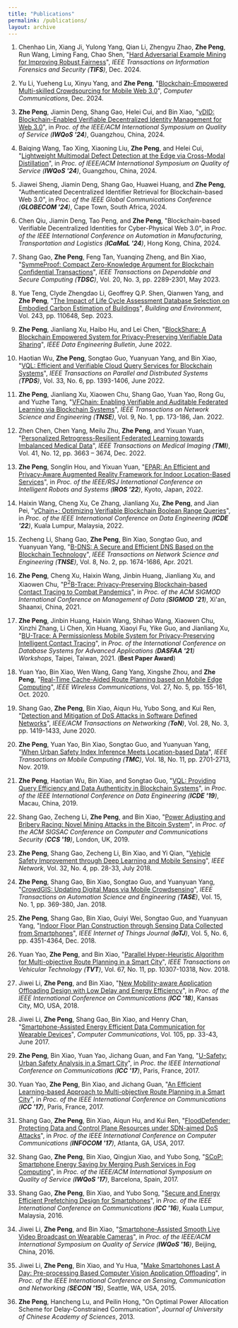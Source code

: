 ```yaml
---
title: "Publications"
permalink: /publications/
layout: archive
---
```


1. Chenhao Lin, Xiang Ji, Yulong Yang, Qian Li, Zhengyu Zhao, **Zhe Peng**, Run Wang, Liming Fang, Chao Shen, "[Hard Adversarial Example Mining for Improving Robust Fairness](https://ieeexplore.ieee.org/document/10795188)", _IEEE Transactions on Information Forensics and Security (**TIFS**)_, Dec. 2024.

1. Yu Li, Yueheng Lu, Xinyu Yang, and **Zhe Peng**, "[Blockchain-Empowered Multi-skilled Crowdsourcing for Mobile Web 3.0](https://doi.org/10.1016/j.comcom.2024.108037)", _Computer Communications_, Dec. 2024.

1. **Zhe Peng**, Jiamin Deng, Shang Gao, Helei Cui, and Bin Xiao, "[vDID: Blockchain-Enabled Verifiable Decentralized Identity Management for Web 3.0](https://ieeexplore.ieee.org/abstract/document/10682610)", in _Proc. of the IEEE/ACM International Symposium on Quality of Service (**IWQoS '24**)_, Guangzhou, China, 2024.

1. Baiqing Wang, Tao Xing, Xiaoning Liu, **Zhe Peng**, and Helei Cui, "[Lightweight Multimodal Defect Detection at the Edge via Cross-Modal Distillation](https://ieeexplore.ieee.org/document/10682904)", in _Proc. of IEEE/ACM International Symposium on Quality of Service (**IWQoS '24**)_, Guangzhou, China, 2024.

1. Jiawei Sheng, Jiamin Deng, Shang Gao, Huawei Huang, and **Zhe Peng**, "Authenticated Decentralized Identifier Retrieval for Blockchain-based Web 3.0", in _Proc. of the IEEE Global Communications Conference (**GLOBECOM '24**)_, Cape Town, South Africa, 2024.

1. Chen Qiu, Jiamin Deng, Tao Peng, and **Zhe Peng**, "Blockchain-based Verifiable Decentralized Identities for Cyber-Physical Web 3.0", in _Proc. of the IEEE International Conference on Automation in Manufacturing, Transportation and Logistics (**ICaMaL '24**)_, Hong Kong, China, 2024.

1. Shang Gao, **Zhe Peng**, Feng Tan, Yuanqing Zheng, and Bin Xiao, "[SymmeProof: Compact Zero-Knowledge Argument for Blockchain Confidential Transactions](https://ieeexplore.ieee.org/document/9786741)", _IEEE Transactions on Dependable and Secure Computing (**TDSC**)_, Vol. 20, No. 3, pp. 2289-2301, May 2023. 

1. Yue Teng, Clyde Zhengdao Li, Geoffrey Q.P. Shen, Qianwen Yang, and **Zhe Peng**, "[The Impact of Life Cycle Assessment Database Selection on Embodied Carbon Estimation of Buildings](https://www.sciencedirect.com/science/article/pii/S0360132323006753)", _Building and Environment_, Vol. 243, pp. 110648, Sep. 2023.

1. **Zhe Peng**, Jianliang Xu, Haibo Hu, and Lei Chen, "[BlockShare: A Blockchain Empowered System for Privacy-Preserving Verifiable Data Sharing](http://sites.computer.org/debull/A22june/p14.pdf)", _IEEE Data Engineering Bulletin_, June 2022.

1. Haotian Wu, **Zhe Peng**, Songtao Guo, Yuanyuan Yang, and Bin Xiao, "[VQL: Efficient and Verifiable Cloud Query Services for Blockchain Systems](https://ieeexplore.ieee.org/document/9541060)", _IEEE Transactions on Parallel and Distributed Systems (**TPDS**)_, Vol. 33, No. 6, pp. 1393-1406, June 2022.

1. **Zhe Peng**, Jianliang Xu, Xiaowen Chu, Shang Gao, Yuan Yao, Rong Gu, and Yuzhe Tang, "[VFChain: Enabling Verifiable and Auditable Federated Learning via Blockchain Systems](https://ieeexplore.ieee.org/document/9321132)", _IEEE Transactions on Network Science and Engineering (**TNSE**)_, Vol. 9, No. 1, pp. 173-186, Jan. 2022.

1. Zhen Chen, Chen Yang, Meilu Zhu, **Zhe Peng**, and Yixuan Yuan, "[Personalized Retrogress-Resilient Federated Learning towards Imbalanced Medical Data](https://ieeexplore.ieee.org/document/9832948)", _IEEE Transactions on Medical Imaging (**TMI**)_, Vol. 41, No. 12, pp. 3663 – 3674, Dec. 2022.

1. **Zhe Peng**, Songlin Hou, and Yixuan Yuan, "[EPAR: An Efficient and Privacy-Aware Augmented Reality Framework for Indoor Location-Based Services](https://ieeexplore.ieee.org/document/9981149)", in _Proc. of the IEEE/RSJ International Conference on Intelligent Robots and Systems (**IROS '22**)_, Kyoto, Japan, 2022.

1. Haixin Wang, Cheng Xu, Ce Zhang, Jianliang Xu, **Zhe Peng**, and Jian Pei, "[vChain+: Optimizing Verifiable Blockchain Boolean Range Queries](https://ieeexplore.ieee.org/document/9835165)", in _Proc. of the IEEE International Conference on Data Engineering (**ICDE '22**)_, Kuala Lumpur, Malaysia, 2022.

1. Zecheng Li, Shang Gao, **Zhe Peng**, Bin Xiao, Songtao Guo, and Yuanyuan Yang, "[B-DNS: A Secure and Efficient DNS Based on the Blockchain Technology](https://ieeexplore.ieee.org/document/9387163)", _IEEE Transactions on Network Science and Engineering (**TNSE**)_, Vol. 8, No. 2, pp. 1674-1686, Apr. 2021.

1. **Zhe Peng**, Cheng Xu, Haixin Wang, Jinbin Huang, Jianliang Xu, and Xiaowen Chu, "[P<sup>2</sup>B-Trace: Privacy-Preserving Blockchain-based Contact Tracing to Combat Pandemics](https://dl.acm.org/doi/abs/10.1145/3448016.3459237)", in _Proc. of the ACM SIGMOD International Conference on Management of Data (**SIGMOD '21**)_, Xi'an, Shaanxi, China, 2021.

1. **Zhe Peng**, Jinbin Huang, Haixin Wang, Shihao Wang, Xiaowen Chu, Xinzhi Zhang, Li Chen, Xin Huang, Xiaoyi Fu, Yike Guo, and Jianliang Xu, "[BU-Trace: A Permissionless Mobile System for Privacy-Preserving Intelligent Contact Tracing](https://link.springer.com/chapter/10.1007/978-3-030-73216-5_26)", in _Proc. of the International Conference on Database Systems for Advanced Applications (**DASFAA '21**) Workshops_, Taipei, Taiwan, 2021. (**Best Paper Award**)

1. Yuan Yao, Bin Xiao, Wen Wang, Gang Yang, Xingshe Zhou, and **Zhe Peng**, "[Real-Time Cache-Aided Route Planning based on Mobile Edge Computing](https://ieeexplore.ieee.org/document/9183790)", _IEEE Wireless Communications_, Vol. 27, No. 5, pp. 155-161, Oct. 2020.

1. Shang Gao, **Zhe Peng**, Bin Xiao, Aiqun Hu, Yubo Song, and Kui Ren, "[Detection and Mitigation of DoS Attacks in Software Defined Networks](https://ieeexplore.ieee.org/document/9068479)", _IEEE/ACM Transactions on Networking (**ToN**)_, Vol. 28, No. 3, pp. 1419-1433, June 2020. 

1. **Zhe Peng**, Yuan Yao, Bin Xiao, Songtao Guo, and Yuanyuan Yang, "[When Urban Safety Index Inference Meets Location-based Data](https://ieeexplore.ieee.org/document/8526338)", _IEEE Transactions on Mobile Computing (**TMC**)_, Vol. 18, No. 11, pp. 2701-2713, Nov. 2019. 

1. **Zhe Peng**, Haotian Wu, Bin Xiao, and Songtao Guo, "[VQL: Providing Query Efficiency and Data Authenticity in Blockchain Systems](https://ieeexplore.ieee.org/document/8750921)", in _Proc. of the IEEE International Conference on Data Engineering (**ICDE '19**)_, Macau, China, 2019.

1. Shang Gao, Zecheng Li, **Zhe Peng**, and Bin Xiao, "[Power Adjusting and Bribery Racing: Novel Mining Attacks in the Bitcoin System](https://dl.acm.org/doi/10.1145/3319535.3354203)", in _Proc. of the ACM SIGSAC Conference on Computer and Communications Security (**CCS '19**)_, London, UK, 2019. 

1. **Zhe Peng**, Shang Gao, Zecheng Li, Bin Xiao, and Yi Qian, "[Vehicle Safety Improvement through Deep Learning and Mobile Sensing](https://ieeexplore.ieee.org/document/8425297)", _IEEE Network_, Vol. 32, No. 4, pp. 28-33, July 2018. 

1. **Zhe Peng**, Shang Gao, Bin Xiao, Songtao Guo, and Yuanyuan Yang, "[CrowdGIS: Updating Digital Maps via Mobile Crowdsensing](https://ieeexplore.ieee.org/document/8094940)", _IEEE Transactions on Automation Science and Engineering (**TASE**)_, Vol. 15, No. 1, pp. 369-380, Jan. 2018. 

1. **Zhe Peng**, Shang Gao, Bin Xiao, Guiyi Wei, Songtao Guo, and Yuanyuan Yang, "[Indoor Floor Plan Construction through Sensing Data Collected from Smartphones](https://ieeexplore.ieee.org/document/8428421)", _IEEE Internet of Things Journal (**IoTJ**)_, Vol. 5, No. 6, pp. 4351-4364, Dec. 2018. 

1. Yuan Yao, **Zhe Peng**, and Bin Xiao, "[Parallel Hyper-Heuristic Algorithm for Multi-objective Route Planning in a Smart City](https://ieeexplore.ieee.org/document/8456612)", _IEEE Transactions on Vehicular Technology (**TVT**)_, Vol. 67, No. 11, pp. 10307-10318, Nov. 2018. 

1. Jiwei Li, **Zhe Peng**, and Bin Xiao, "[New Mobility-aware Application Offloading Design with Low Delay and Energy Efficiency](https://ieeexplore.ieee.org/document/8422390)", in _Proc. of the IEEE International Conference on Communications (**ICC '18**)_, Kansas City, MO, USA, 2018.

1. Jiwei Li, **Zhe Peng**, Shang Gao, Bin Xiao, and Henry Chan, "[Smartphone-Assisted Energy Efficient Data Communication for Wearable Devices](https://www.sciencedirect.com/science/article/pii/S0140366416303012?via%3Dihub)", _Computer Communications_, Vol. 105, pp. 33-43, June 2017.

1. **Zhe Peng**, Bin Xiao, Yuan Yao, Jichang Guan, and Fan Yang, "[U-Safety: Urban Safety Analysis in a Smart City](https://ieeexplore.ieee.org/document/7997102)", in _Proc. the IEEE International Conference on Communications (**ICC '17**)_, Paris, France, 2017.

1. Yuan Yao, **Zhe Peng**, Bin Xiao, and Jichang Guan, "[An Efficient Learning-based  Approach to Multi-objective Route Planning in a Smart City](https://ieeexplore.ieee.org/document/7997454)", in _Proc. of the IEEE International Conference on Communications (**ICC '17**)_, Paris, France, 2017.

1. Shang Gao, **Zhe Peng**, Bin Xiao, Aiqun Hu, and Kui Ren, "[FloodDefender: Protecting Data and Control Plane Resources under SDN-aimed DoS Attacks](https://ieeexplore.ieee.org/document/8057009)", in _Proc. of the IEEE International Conference on Computer Communications (**INFOCOM '17**)_, Atlanta, GA, USA, 2017.

1. Shang Gao, **Zhe Peng**, Bin Xiao, Qingjun Xiao, and Yubo Song, "[SCoP: Smartphone Energy Saving by Merging Push Services in Fog Computing](https://ieeexplore.ieee.org/document/7969114)", in _Proc. of the IEEE/ACM International Symposium on Quality of Service (**IWQoS '17**)_, Barcelona, Spain, 2017.

1. Shang Gao, **Zhe Peng**, Bin Xiao, and Yubo Song, "[Secure and Energy Efficient Prefetching Design for Smartphones](https://ieeexplore.ieee.org/document/7511423)", in _Proc. of the IEEE International Conference on Communications (**ICC '16**)_, Kuala Lumpur, Malaysia, 2016.

1. Jiwei Li, **Zhe Peng**, and Bin Xiao, "[Smartphone-Assisted Smooth Live Video Broadcast on Wearable Cameras](https://ieeexplore.ieee.org/document/7590439)", in _Proc. of the IEEE/ACM International Symposium on Quality of Service (**IWQoS '16**)_, Beijing, China, 2016.

1. Jiwei Li, **Zhe Peng**, Bin Xiao, and Yu Hua, "[Make Smartphones Last A Day: Pre-processing Based Computer Vision Application Offloading](https://ieeexplore.ieee.org/document/7338347)", in _Proc. of the IEEE International Conference on Sensing, Communication and Networking (**SECON '15**)_, Seattle, WA, USA, 2015.

1. **Zhe Peng**, Hancheng Lu, and Peilin Hong, "On Optimal Power Allocation Scheme for Delay-Constrained Communication", _Journal of University of Chinese Academy of Sciences_, 2013.